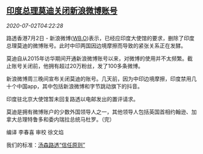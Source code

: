 <!--1593665662000-->
[印度总理莫迪关闭新浪微博账号](https://cn.reuters.com/article/china-india-modi-weibo-idCNKBS2430GH)
------

<div><i>2020-07-02T04:22:28</i></div><div class="StandardArticleBody_body"><p>路透香港7月2日 - 新浪微博(<span id="symbol_WB.O_0"><a href="//www.reuters.com/companies/WB.O">WB.O</a></span>)表示，已经应印度大使馆的要求，删除了印度总理莫迪的微博账号。此时中印两国因边境摩擦而导致的紧张关系正在发酵。 </p><p>莫迪自从2015年访华期间开通新浪微博账号以来，对微博的使用并不太频繁。截止账号关闭前，他拥有超过20万粉丝，发了100多条微博。 </p><p>新浪微博周三晚间宣布关闭莫迪的账号。几天前，因为中印边境摩擦，印度禁用几十个中国app，其中包括新浪微博和字节跳动旗下的抖音。 </p><p>印度驻北京大使馆暂未回复路透以电邮发出的置评请求。 </p><p>莫迪是拥有微博账户的少数外国领导人之一，其他领导人包括英国首相约翰逊、加拿大总理特鲁多和委内瑞拉总统马杜罗。（完） </p><div class="Attribution_container"><div class="Attribution_attribution"><p class="Attribution_content">编译 李春喜 审校 徐文焰</p></div></div><div class="StandardArticleBody_trustBadgeContainer"><span class="StandardArticleBody_trustBadgeTitle">我们的标准：</span><span class="trustBadgeUrl"><a href="https://www.thomsonreuters.cn/content/dam/openweb/documents/pdf/china/brochures/about-us-1.pdf">汤森路透“信任原则”</a></span></div></div>
